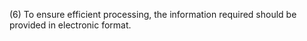 (6) To ensure efficient processing, the information required should be provided in electronic format.